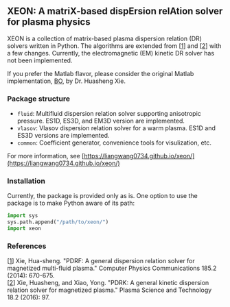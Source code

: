 ## XEON: A matriX-based dispErsion relAtion solver for plasma physics

XEON is a collection of matrix-based plasma dispersion relation (DR) solvers written in Python. The algorithms are extended from [[1]] and [[2]] with a few changes. Currently, the electromagnetic (EM) kinetic DR solver has not been implemented.

If you prefer the Matlab flavor, please consider the original Matlab implementation, [BO](https://github.com/hsxie/pdrk), by Dr. Huasheng Xie.

[1]:https://www.sciencedirect.com/science/article/pii/S0010465513003408
[2]:https://iopscience.iop.org/article/10.1088/1009-0630/18/2/01/pdf

### Package structure
- `fluid`: Multifluid dispersion relation solver supporting anisotropic pressure. ES1D, ES3D, and EM3D version are implemented.
- `vlasov`: Vlasov dispersion relation solver for a warm plasma. ES1D and ES3D versions are implemented.
- `common`: Coefficient generator, convenience tools for visulization, etc.

For more information, see [https://liangwang0734.github.io/xeon/](https://liangwang0734.github.io/xeon/)

### Installation
Currently, the package is provided only as is. One option to use the package is to make Python aware of its path:
```python
import sys
sys.path.append("/path/to/xeon/")
import xeon
```

### References
[[1]] Xie, Hua-sheng. "PDRF: A general dispersion relation solver for magnetized multi-fluid plasma." Computer Physics Communications 185.2 (2014): 670-675.  
[[2]] Xie, Huasheng, and Xiao, Yong. "PDRK: A general kinetic dispersion relation solver for magnetized plasma." Plasma Science and Technology 18.2 (2016): 97.
